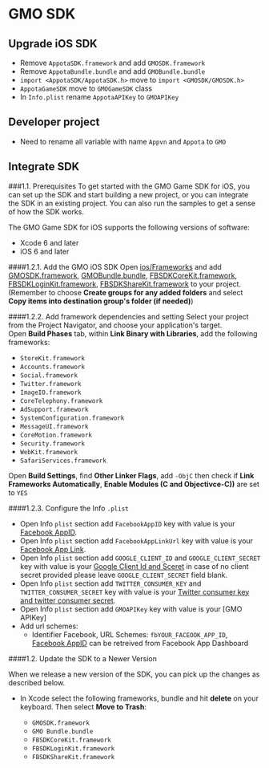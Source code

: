 # GMO SDK

## Upgrade iOS SDK
- Remove `AppotaSDK.framework` and add `GMOSDK.framework`
- Remove `AppotaBundle.bundle` and add `GMOBundle.bundle`
- `import <AppotaSDK/AppotaSDK.h>` move to `import <GMOSDK/GMOSDK.h>`
- `AppotaGameSDK` move to `GMOGameSDK` class
- In `Info.plist` rename `AppotaAPIKey` to `GMOAPIKey`

## Developer project
- Need to rename all variable with name `Appvn` and `Appota` to `GMO`

## Integrate SDK <a name = "head1-integrate-sdk"> </a>

###1.1. Prerequisites <a name = "head2-prerequisites">  </a>
To get started with the GMO Game SDK for iOS, you can set up the SDK and start building a new project, or you can integrate the SDK in an existing project. You can also run the samples to get a sense of how the SDK works.

The GMO Game SDK for iOS supports the following versions of software:

* Xcode 6 and later
* iOS 6 and later

####1.2.1. Add the GMO iOS SDK
 Open [ios/Frameworks](Frameworks/)  and add  [GMOSDK.framework](Frameworks/GMOSDK.framework), [GMOBundle.bundle](Frameworks/GMOBundle.bundle), [FBSDKCoreKit.framework](Frameworks/FBSDKCoreKit.framework),
 [FBSDKLoginKit.framework](Frameworks/FBSDKLoginKit.framework), 
[FBSDKShareKit.framework](Frameworks/FBSDKShareKit.framework) to your project. (Remember to choose **Create groups for any added folders** and select **Copy items into destination group's folder (if needed)**)

####1.2.2. Add framework dependencies and setting
Select your project from the Project Navigator, and choose your application's target.  
Open **Build Phases** tab, within **Link Binary with Libraries**, add the following frameworks:  

- `StoreKit.framework`  
- `Accounts.framework`  
- `Social.framework`  
- `Twitter.framework`
- `ImageIO.framework`
- `CoreTelephony.framework`
- `AdSupport.framework`
- `SystemConfiguration.framework`
- `MessageUI.framework`
- `CoreMotion.framework`
- `Security.framework`
- `WebKit.framework`
- `SafariServices.framework`

Open **Build Settings**, find **Other Linker Flags**, add `-ObjC` then check if **Link Frameworks Automatically**, **Enable Modules (C and Objectivce-C))** are set to `YES`

####1.2.3. Configure the Info `.plist`

- Open Info `plist` section add `FacebookAppID` key with value is your [Facebook AppID](#head3-facebook-appid).
- Open Info `plist` section add `FacebookAppLinkUrl` key with value is your [Facebook App Link](#head3-facebook-app-link).
- Open Info `plist` section add `GOOGLE_CLIENT_ID` and `GOOGLE_CLIENT_SECRET` key with value is your [Google Client Id and Sceret](#head3-google-appid) in case of no client secret provided please leave `GOOGLE_CLIENT_SECRET` field blank.
- Open Info `plist` section add `TWITTER_CONSUMER_KEY` and `TWITTER_CONSUMER_SECRET` key with value is your [Twitter consumer key and twitter consumer secret](#head3-twitter-appid).
- Open Info `plist` section add `GMOAPIKey` key with value is your [GMO APIKey]
- Add url schemes:
	- Identifier Facebook, URL Schemes: `fbYOUR_FACEOOK_APP_ID`, [Facebook AppID](#head3-facebook-appid) can be retreived from Facebook App Dashboard

####1.2. Update the SDK to a Newer Version <a name="head2-update-the-sdk-to-a-newer-version"> </a>

When we release a new version of the SDK, you can pick up the changes as described below.

* In Xcode select the following frameworks, bundle and hit **delete** on your keyboard. Then select **Move to Trash**:

    * `GMOSDK.framework`
    * `GMO Bundle.bundle`
    * `FBSDKCoreKit.framework`
    * `FBSDKLoginKit.framework`
    * `FBSDKShareKit.framework`
